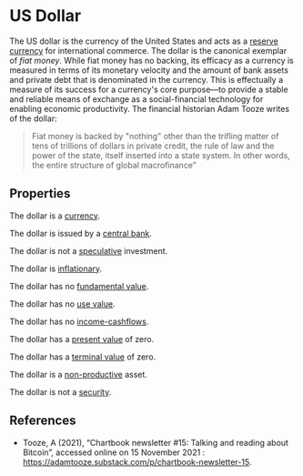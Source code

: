 # US Dollar
The US dollar is the currency of the United States and acts as a [reserve currency](reserve-currency.md) for international commerce. The dollar is the canonical exemplar of *fiat money*. While fiat money has no backing, its efficacy as a currency is measured in terms of its monetary velocity and the amount of bank assets and private debt that is denominated in the currency. This is effectually a measure of its success for a currency's core purpose—to provide a stable and reliable means of exchange as a social-financial technology for enabling economic productivity. The financial historian Adam Tooze writes of the dollar:

> Fiat money is backed by "nothing" other than the trifling matter of tens of trillions of dollars in private credit, the rule of law and the power of the state, itself inserted into a state system. In other words, the entire structure of global macrofinance”

## Properties
The dollar is a [currency](currency.md).

The dollar is issued by a [central bank](central-banks.md).

The dollar is not a [speculative](speculation.md) investment. 

The dollar is [inflationary](inflationary.md).

The dollar has no [fundamental value](fundamental-value.md).

The dollar has no [use value](use-value.md).

The dollar has no [income-cashflows](income-cashflows.md).

The dollar has a [present value](present-value.md) of zero.

The dollar has a [terminal value](terminal-value.md) of zero.

The dollar is a [non-productive](productive-asset.md) asset.

The dollar is not a [security](security.md).

## References
* Tooze, A (2021), “Chartbook newsletter #15: Talking and reading about Bitcoin”, accessed online on 15 November 2021 : https://adamtooze.substack.com/p/chartbook-newsletter-15.